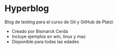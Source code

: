 # Hyperblog
Blog de testing para el curso de Git y GitHub de Platzi

* Creado por Bismarck Cerda
* Incluye ejemplos en win, linux y mac
* Disponible para todas las edades
